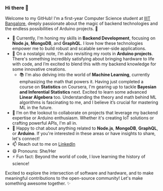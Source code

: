 ### Hi there 👋

<!--
**Dd1235/Dd1235** is a ✨ _special_ ✨ repository because its `README.md` (this file) appears on your GitHub profile.
-->

Welcome to my GitHub! I'm a first-year Computer Science student at [IIIT Bangalore](https://www.iiitb.ac.in/), deeply passionate about the magic of backend technologies and the endless possibilities of Arduino projects. 🚀

- 🔭 Currently, I'm honing my skills in **Backend Development**, focusing on **Node.js**, **MongoDB**, and **GraphQL**. I love how these technologies empower me to build robust and scalable server-side applications.
- 🌱 On a nostalgic note, I’m also revisiting my roots in **Arduino projects**. There's something incredibly satisfying about bringing hardware to life with code, and I’m excited to blend this with my backend knowledge for some innovative creations.
  - 📚 I'm also delving into the world of **Machine Learning**, currently emphasizing the math that powers it. Having just completed a course on **Statistics** on Coursera, I'm gearing up to tackle **Bayesian and Inferential Statistics** next. Excited to learn some advanced **Linear Algebera** too. Understanding the theory and math behind ML algorithms is fascinating to me, and I believe it’s crucial for mastering ML in the future.
- 👯 I’m on the lookout to collaborate on projects that leverage my backend expertise or Arduino enthusiasm. Whether it's creating IoT solutions or crafting powerful APIs, I'm all in.
- 💬 Happy to chat about anything related to **Node.js**, **MongoDB**, **GraphQL**, or **Arduino**. If you're interested in these areas or have insights to share, let's connect!
- 📫 Reach out to me on [LinkedIn](https://www.linkedin.com/in/dedeepya-avancha-507363217/)
- 😄 Pronouns: She/Her
- ⚡ Fun fact: Beyond the world of code, I love learning the history of science! 

Excited to explore the intersection of software and hardware, and to make meaningful contributions to the open-source community! Let's make something awesome together. ✨
